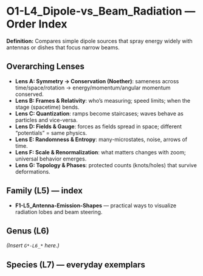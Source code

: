 # O1-L4_Dipole-vs_Beam_Radiation — Order Index
**Definition:** Compares simple dipole sources that spray energy widely with antennas or dishes that focus narrow beams.

## Overarching Lenses

- **Lens A: Symmetry -> Conservation (Noether)**: sameness across time/space/rotation → energy/momentum/angular momentum conserved.
- **Lens B: Frames & Relativity**: who’s measuring; speed limits; when the stage (spacetime) bends.
- **Lens C: Quantization**: ramps become staircases; waves behave as particles and vice-versa.
- **Lens D: Fields & Gauge**: forces as fields spread in space; different “potentials” = same physics.
- **Lens E: Randomness & Entropy**: many-microstates, noise, arrows of time.
- **Lens F: Scale & Renormalization**: what matters changes with zoom; universal behavior emerges.
- **Lens G: Topology & Phases**: protected counts (knots/holes) that survive deformations.

## Family (L5) — index
- **F1-L5_Antenna-Emission-Shapes** — practical ways to visualize radiation lobes and beam steering.

## Genus (L6)
_(Insert `G*-L6_*` here.)_
## Species (L7) — everyday exemplars
